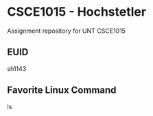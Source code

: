 # CSCE1015 - Hochstetler
Assignment repository for UNT CSCE1015
## EUID
sh1143
## Favorite Linux Command
ls
